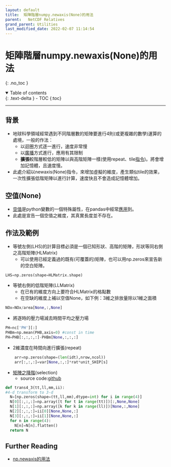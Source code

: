 ```yaml
---
layout: default
title:  矩陣階層numpy.newaxis(None)的用法
parent:   NetCDF Relatives
grand_parent: Utilities
last_modified_date: 2022-02-07 11:14:54
---
```

# 矩陣階層numpy.newaxis(None)的用法
{: .no_toc }

<details open markdown="block">
  <summary>
    Table of contents
  </summary>
  {: .text-delta }
- TOC
{:toc}
</details>

---
## 背景
- 地球科學領域經常遇到不同階層數的矩陣要進行4則(或更複雜的數學)運算的處境，一般的作法：
  - 以迴圈方式逐一進行，速度非常慢
  - 以[廣播](https://www.w3help.cc/a/202108/607444.html)方式進行，應用有其限制
  - **擴張**較階層較低的矩陣以與高階矩陣一樣(使用repeat、tile[指令](https://www.itread01.com/content/1546505845.html))。將會增加記憶體，且速度慢。
- 此處介紹以newaxis(None)指令，來增加虛擬的維度，產生類似tile的效果，一次性擴張低階矩陣以進行計算，速度快且不會造成記憶體增加。

## 空值(None)
- [空值](https://www.itread01.com/content/1550520906.html)是python變數的一個特殊屬性，在pandas中經常[應用](https://ithelp.ithome.com.tw/articles/10200052?sc=rss.qu)到。
- 此處是宣告一個空值之維度，其真實長度並不存在。

## 作法及範例
- 等號左側(LHS)的計算目標必須是一個已知形狀、高階的矩陣，形狀等同右側之高階矩陣(HLMatrix)
  - 可以使用已經定義過的既有(可覆蓋的)矩陣，也可以用np.zeros來宣告新的空白矩陣。

```python
LHS=np.zeros(shape=HLMatrix.shape)
```
- 等號右側的低階矩陣(LLMatrix)
  - 在已有的維度方向上要符合HLMatrix的格點數
  - 在空缺的維度上補以空值None，如下例：3維之排放量除以1維之面積

```python
NOx=NOx/area[None,:,None]
```
- 將逐時的壓力場減去時間平均之壓力場

```python
PH=nc['PH'][:]
PHBm=np.mean(PHB,axis=0) #const in time
PH=PHB[:,:,:,:]-PHBm[None,:,:,:]
```

- 2維濃度在時間向進行擴張(repeat)

```python
    arr=np.zeros(shape=(len(idt),nrow,ncol))
    arr[:,:,:]=var[None,:,:]*rat*unit_SHIP[s]
```
- [矩陣之降階](https://sinotec2.github.io/Focus-on-Air-Quality/AQana/GAQuality/ECMWF/grb2bc/#矩陣之降階selection)(selection)
  - source code:[github](https://github.com/sinotec2/cmaq_relatives/blob/master/bcon/grb2bc.py)

```python
def trans4_3(tt,ll,mm,ii):
#4-d transform to 3-d
  N=[np.zeros(shape=(tt,ll,mm),dtype=int) for i in range(4)]
  N[0][:,:,:]=np.array([t for t in range(tt)])[:,None,None]
  N[1][:,:,:]=np.array([k for k in range(ll)])[None,:,None]
  N[2][:,:,:]=ii[0][None,None,:]
  N[3][:,:,:]=ii[1][None,None,:]
  for n in range(4):
    N[n]=N[n].flatten()
  return N
```

## Further Reading
- [np.newaxis的用法](https://www.itread01.com/content/1547568207.html)